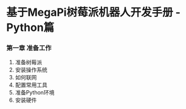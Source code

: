 # 基于MegaPi树莓派机器人开发手册 - Python篇


### 第一章 准备工作
1. 准备树莓派
2. 安装操作系统
3. 如何联网
4. 配置常用工具
5. 准备Python环境
6. 安装硬件
